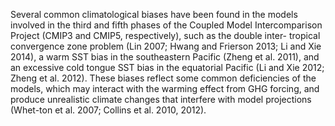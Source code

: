 
Several common climatological biases have been found in the models involved in the third and fifth phases of the Coupled Model Intercomparison Project (CMIP3 and CMIP5, respectively), such as the double inter- tropical convergence zone problem (Lin 2007; Hwang and Frierson 2013; Li and Xie 2014), a warm SST bias in the southeastern Pacific (Zheng et al. 2011), and an excessive cold tongue SST bias in the equatorial Pacific (Li and Xie 2012; Zheng et al. 2012). These biases reflect some common deficiencies of the models, which may interact with the warming effect from GHG forcing, and produce unrealistic climate changes that interfere with model projections (Whet-ton et al. 2007; Collins et al. 2010, 2012).
